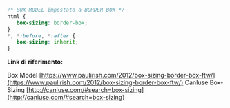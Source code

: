 ```css
/* BOX MODEL impostato a BORDER BOX */
html {
   box-sizing: border-box;
}
*, *:before, *:after {
   box-sizing: inherit;
}
```


**Link di riferimento:**

Box Model [https://www.paulirish.com/2012/box-sizing-border-box-ftw/](https://www.paulirish.com/2012/box-sizing-border-box-ftw/)
CanIuse Box-Sizing [http://caniuse.com/#search=box-sizing](http://caniuse.com/#search=box-sizing)
